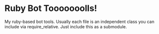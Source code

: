 # Ruby Bot Tooooooolls!

My ruby-based bot tools. Usually each file is an independent class you can include via require_relative. Just include this as a submodule.

